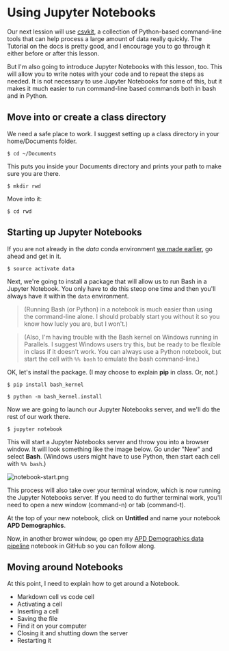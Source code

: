 Using Jupyter Notebooks
============================

Our next lession will use [csvkit](http://csvkit.rtfd.org/), a collection of Python-based command-line tools that can help process a large amount of data really quickly. The Tutorial on the docs is pretty good, and I encourage you to go through it either before or after this lesson.

But I'm also going to introduce Jupyter Notebooks with this lesson, too. This will allow you to write notes with your code and to repeat the steps as needed. It is not necessary to use Jupyter Notebooks for some of this, but it makes it much easier to run command-line based commands both in bash and in Python.

## Move into or create a class directory

We need a safe place to work. I suggest setting up a class directory in your home/Documents folder.

```
$ cd ~/Documents
```
This puts you inside your Documents directory and prints your path to make sure you are there.

`$ mkdir rwd`

Move into it:

`$ cd rwd`


## Starting up Jupyter Notebooks

If you are not already in the *data* conda environment [we made earlier](IntroToAnaconda.md), go ahead and get in it.

`$ source activate data`

Next, we're going to install a package that will allow us to run Bash in a Jupyter Notebook. You only have to do this steop one time and then you'll always have it within the `data` environment.

> (Running Bash (or Python) in a notebook is much easier than using the command-line alone. I should probably start you without it so you know how lucly you are, but I won't.)

> (Also, I'm having trouble with the Bash kernel on Windows running in Parallels. I suggest Windows users try this, but be ready to be flexible in class if it doesn't work. You can always use a Python notebook, but start the cell with `%% bash` to emulate the bash command-line.)

OK, let's install the package. (I may choose to explain **pip** in class. Or, not.)

`$ pip install bash_kernel`

`$ python -m bash_kernel.install`

Now we are going to launch our Jupyter Notebooks server, and we'll do the rest of our work there.

`$ jupyter notebook`

This will start a Jupyter Notebooks server and throw you into a browser window. It will look something like the image below. Go under "New" and select **Bash**. (Windows users might have to use Python, then start each cell with `%% bash`.)

![notebook-start.png](../images/notebook-start.png)

This process will also take over your terminal window, which is now running the Jupyter Notebooks server. If you need to do further terminal work, you'll need to open a new window (command-n) or tab (command-t).

At the top of your new notebook, click on **Untitled** and name your notebook **APD Demographics**.

Now, in another brower window, go open my [APD Demographics data pipeline](https://github.com/utdata/cli-tools/blob/master/lectures/csvkit/APD%20Demographics%20data%20pipeline.ipynb) notebook in GitHub so you can follow along.

## Moving around Notebooks

At this point, I need to explain how to get around a Notebook.

* Markdown cell vs code cell
* Activating a cell
* Inserting a cell
* Saving the file
* Find it on your computer
* Closing it and shutting down the server
* Restarting it
